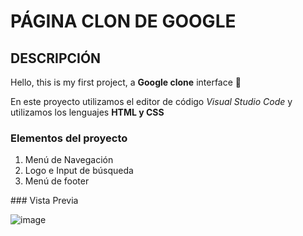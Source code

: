 # PÁGINA CLON DE GOOGLE 
## DESCRIPCIÓN
Hello, this is my first project, a **Google clone** interface 🤞

En este proyecto utilizamos el editor de código *Visual Studio Code* y utilizamos los lenguajes **HTML y CSS**

### Elementos del proyecto 
<ol>
  <li>
    Menú de Navegación
  </li>
  <li>Logo e Input de búsqueda </li>
  <li>Menú de footer</li>
</ol>
### Vista Previa

![image](https://github.com/dianam88/google-clone/assets/151890717/3b3d4431-e833-4ed6-9378-cad015a821d5)

